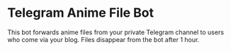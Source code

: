 # Telegram Anime File Bot

This bot forwards anime files from your private Telegram channel to users who come via your blog. Files disappear from the bot after 1 hour.

